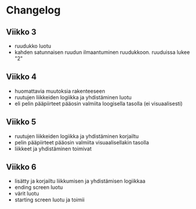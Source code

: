# Changelog
## Viikko 3
- ruudukko luotu
- kahden satunnaisen ruudun ilmaantuminen ruudukkoon. ruuduissa lukee "2"

## Viikko 4
- huomattavia muutoksia rakenteeseen
- ruutujen liikkeiden logiikka ja yhdistäminen luotu
- eli pelin pääpiirteet pääosin valmiita loogisella tasolla (ei visuaalisesti)

## Viikko 5
- ruutujen liikkeiden logiikka ja yhdistäminen korjailtu
- pelin pääpiirteet pääosin valmiita visuaalisellakin tasolla
- liikkeet ja yhdistäminen toimivat

## Viikko 6
- lisätty ja korjailtu liikkumisen ja yhdistämisen logiikkaa
- ending screen luotu
- värit luotu
- starting screen luotu ja toimii
